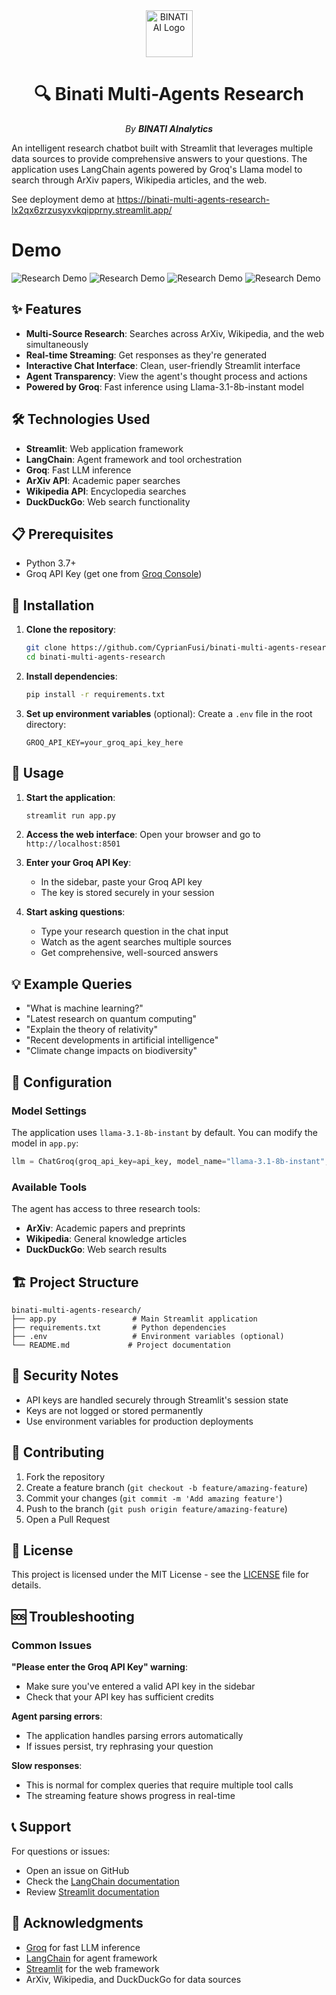 <div align="center">
  <img src="https://raw.githubusercontent.com/CyprianFusi/binati-multi-agents-research/main/assets/binati_logo.png" alt="BINATI AI Logo" width="75"/><strong></strong>

  # 🔍 Binati Multi-Agents Research

  _By **BINATI AInalytics**_
</div>

An intelligent research chatbot built with Streamlit that leverages multiple data sources to provide comprehensive answers to your questions. The application uses LangChain agents powered by Groq's Llama model to search through ArXiv papers, Wikipedia articles, and the web.

See deployment demo at https://binati-multi-agents-research-lx2qx6zrzusyxvkqipprny.streamlit.app/
# Demo
![Research Demo](assets/ui_1.png)
![Research Demo](assets/ui_2.png)
![Research Demo](assets/ui_3.png)
![Research Demo](assets/ui_4.png)

## ✨ Features

- **Multi-Source Research**: Searches across ArXiv, Wikipedia, and the web simultaneously
- **Real-time Streaming**: Get responses as they're generated
- **Interactive Chat Interface**: Clean, user-friendly Streamlit interface
- **Agent Transparency**: View the agent's thought process and actions
- **Powered by Groq**: Fast inference using Llama-3.1-8b-instant model

## 🛠️ Technologies Used

- **Streamlit**: Web application framework
- **LangChain**: Agent framework and tool orchestration
- **Groq**: Fast LLM inference
- **ArXiv API**: Academic paper searches
- **Wikipedia API**: Encyclopedia searches  
- **DuckDuckGo**: Web search functionality

## 📋 Prerequisites

- Python 3.7+
- Groq API Key (get one from [Groq Console](https://console.groq.com/))

## 🚀 Installation

1. **Clone the repository**:
   ```bash
   git clone https://github.com/CyprianFusi/binati-multi-agents-research.git
   cd binati-multi-agents-research
   ```

2. **Install dependencies**:
   ```bash
   pip install -r requirements.txt
   ```

3. **Set up environment variables** (optional):
   Create a `.env` file in the root directory:
   ```env
   GROQ_API_KEY=your_groq_api_key_here
   ```


## 🎯 Usage

1. **Start the application**:
   ```bash
   streamlit run app.py
   ```

2. **Access the web interface**:
   Open your browser and go to `http://localhost:8501`

3. **Enter your Groq API Key**:
   - In the sidebar, paste your Groq API key
   - The key is stored securely in your session

4. **Start asking questions**:
   - Type your research question in the chat input
   - Watch as the agent searches multiple sources
   - Get comprehensive, well-sourced answers

## 💡 Example Queries

- "What is machine learning?"
- "Latest research on quantum computing"
- "Explain the theory of relativity"
- "Recent developments in artificial intelligence"
- "Climate change impacts on biodiversity"

## 🔧 Configuration

### Model Settings
The application uses `llama-3.1-8b-instant` by default. You can modify the model in `app.py`:

```python
llm = ChatGroq(groq_api_key=api_key, model_name="llama-3.1-8b-instant", streaming=True)
```

### Available Tools
The agent has access to three research tools:
- **ArXiv**: Academic papers and preprints
- **Wikipedia**: General knowledge articles
- **DuckDuckGo**: Web search results

## 🏗️ Project Structure

```
binati-multi-agents-research/
├── app.py                 # Main Streamlit application
├── requirements.txt       # Python dependencies
├── .env                   # Environment variables (optional)
└── README.md             # Project documentation
```

## 🔐 Security Notes

- API keys are handled securely through Streamlit's session state
- Keys are not logged or stored permanently
- Use environment variables for production deployments

## 🤝 Contributing

1. Fork the repository
2. Create a feature branch (`git checkout -b feature/amazing-feature`)
3. Commit your changes (`git commit -m 'Add amazing feature'`)
4. Push to the branch (`git push origin feature/amazing-feature`)
5. Open a Pull Request

## 📄 License

This project is licensed under the MIT License - see the [LICENSE](https://raw.githubusercontent.com/Dogfalo/materialize/master/LICENSE) file for details.

## 🆘 Troubleshooting

### Common Issues

**"Please enter the Groq API Key" warning**:
- Make sure you've entered a valid API key in the sidebar
- Check that your API key has sufficient credits

**Agent parsing errors**:
- The application handles parsing errors automatically
- If issues persist, try rephrasing your question

**Slow responses**:
- This is normal for complex queries that require multiple tool calls
- The streaming feature shows progress in real-time

## 📞 Support

For questions or issues:
- Open an issue on GitHub
- Check the [LangChain documentation](https://python.langchain.com/docs/get_started/introduction)
- Review [Streamlit documentation](https://docs.streamlit.io/)

## 🙏 Acknowledgments

- [Groq](https://groq.com/) for fast LLM inference
- [LangChain](https://langchain.com/) for agent framework
- [Streamlit](https://streamlit.io/) for the web framework
- ArXiv, Wikipedia, and DuckDuckGo for data sources
